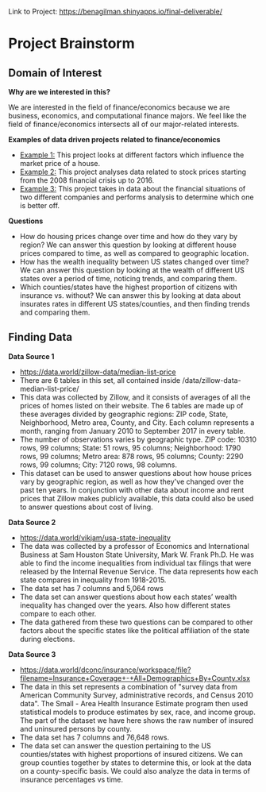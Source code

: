 Link to Project:
https://benagilman.shinyapps.io/final-deliverable/






# Project Brainstorm
## Domain of Interest

**Why are we interested in this?**

We are interested in the field of finance/economics because we are business, economics, and computational finance majors. We feel like the field of finance/economics intersects all of our major-related interests.

**Examples of data driven projects related to finance/economics**
- [Example 1:](https://www.kaggle.com/skirmer/fun-with-real-estate-data) This project looks at different factors which influence the market price of a house.
- [Example 2:](https://www.kaggle.com/rohan8594/finance-data-project) This project analyses data related to stock prices starting from the 2008 financial crisis up to 2016.
- [Example 3:](https://github.com/quinamatics/Financial-Data-Analytics/blob/master/Better%20Buy.ipynb) This project takes in data about the financial situations of two different companies and performs analysis to determine which one is better off.

**Questions**
 - How do housing prices change over time and how do they vary by region? We can answer this question by looking at different house prices compared to time, as well as compared to geographic location.
 - How has the wealth inequality between US states changed over time? We can answer this question by looking at the wealth of different US states over a period of time, noticing trends, and comparing them.
 - Which counties/states have the highest proportion of citizens with insurance vs. without? We can answer this by looking at data about insurates rates in different US states/counties, and then finding trends and comparing them.

## Finding Data
**Data Source 1**
- https://data.world/zillow-data/median-list-price
- There are 6 tables in this set, all contained inside /data/zillow-data-median-list-price/
- This data was collected by Zillow, and it consists of averages of all the prices of homes listed on their website. The 6 tables are made up of these averages divided by geographic regions: ZIP code, State, Neighborhood, Metro area, County, and City. Each column represents a month, ranging from January 2010 to September 2017 in every table.
- The number of observations varies by geographic type. ZIP code: 10310 rows, 99 columns; State: 51 rows, 95 columns; Neighborhood: 1790 rows, 99 columns; Metro area: 878 rows, 95 columns; County: 2290 rows, 99 columns; City: 7120 rows, 98 columns.
- This dataset can be used to answer questions about how house prices vary by geographic region, as well as how they've changed over the past ten years. In conjunction with other data about income and rent prices that Zillow makes publicly available, this data could also be used to answer questions about cost of living.

**Data Source 2**
- https://data.world/vikjam/usa-state-inequality
- The data was collected by a professor of Economics and International Business at Sam Houston State University, Mark W. Frank Ph.D. He was able to find the income inequalities from individual tax filings that were released by the Internal Revenue Service. The data represents how each state compares in inequality from 1918-2015.     
- The data set has 7 columns and 5,064 rows
- The data set can answer questions about how each states’ wealth inequality has changed over the years. Also how different states compare to each other.
- The data gathered from these two questions can be compared to other factors about the specific states like the political affiliation of the state during elections.

**Data Source 3**
- https://data.world/dconc/insurance/workspace/file?filename=Insurance+Coverage+-+All+Demographics+By+County.xlsx
- The data in this set represents a combination of "survey data from American Community Survey, administrative records, and Census 2010 data". The Small - Area Health Insurance Estimate program then used statistical models to produce estimates by sex, race, and income group. The part of the dataset we have here shows the raw number of insured and uninsured persons by county.
- The data set has 7 columns and 76,648 rows.
- The data set can answer the question pertaining to the US counties/states with highest proportions of insured citizens. We can group counties together by states to determine this, or look at the data on a county-specific basis. We could also analyze the data in terms of insurance percentages vs time.
